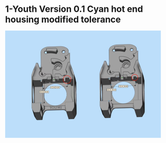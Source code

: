 # 1-Youth Version 0.1 Cyan hot end housing modified tolerance
![image](https://github.com/Lzhikai/siboor-voron/blob/main/Voron-0.1/Improved-model/Youth%20Version%200.1.jpg)
